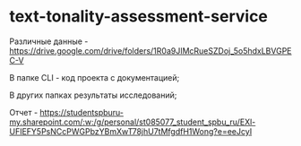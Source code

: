 # text-tonality-assessment-service

Различные данные - https://drive.google.com/drive/folders/1R0a9JIMcRueSZDoj_5o5hdxLBVGPEC-V

В папке CLI - код проекта с документацией;

В других папках результаты исследований;

Отчет - https://studentspburu-my.sharepoint.com/:w:/g/personal/st085077_student_spbu_ru/EXl-UFIEFY5PsNCcPWGPbzYBmXwT78jhU7tMfgdfH1Wong?e=eeJcyI
